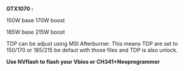 **GTX1070 :**

150W base 170W boost

185W base 215W boost

TDP can be adjust using MSI Afterburner. This means TDP are set to 150/170 or 185/215 be defaut with those files and TDP is also unlock.


**Use NVflash to flash your Vbios or CH341+Neoprogrammer**
